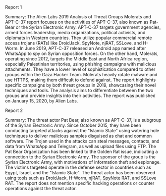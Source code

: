 
Report 1

Summary:
The Alien Labs 2019 Analysis of Threat Groups Molerats and APT-C-37 report focuses on the activities of APT-C-37, also known as Pat-Bear or the Syrian Electronic Army. APT-C-37 targets government agencies, armed forces leadership, media organizations, political activists, and diplomats in Western countries. They utilize popular commercial remote access trojans (RATs) like DroidJack, SpyNote, njRAT, SSLove, and H-Worm. In June 2019, APT-C-37 released an Android app named after WhatsApp to spy on Syrian opposition forces. On the other hand, Molerats, operating since 2012, targets the Middle East and North Africa region, especially Palestinian territories, using phishing campaigns with malicious attachments. They have a lower level of sophistication compared to other groups within the Gaza Hacker Team. Molerats heavily rotate malware and use HTTPS, making them difficult to defend against. The report highlights specific campaigns by both threat groups in 2019, showcasing their novel techniques and tools. The analysis aims to differentiate between the two groups and provide insights into their activities. The report was published on January 15, 2020, by Alien Labs.





Report 2

Summary:
The threat actor Pat Bear, also known as APT-C-37, is a subgroup of the Syrian Electronic Army. Since October 2015, they have been conducting targeted attacks against the "Islamic State" using watering hole techniques to deliver malicious samples disguised as chat and common software. The Trojan used in the attacks can steal messages, contacts, and data from WhatsApp and Telegram, as well as upload files using FTP. The Pat Bear Organization has been linked to the Golden Rat issue, indicating a connection to the Syrian Electronic Army. The sponsor of the group is the Syrian Electronic Army, with motivations of information theft and espionage. The victims targeted operate in the defense sector in countries such as Egypt, Israel, and the "Islamic State". The threat actor has been observed using tools such as DroidJack, H-Worm, njRAT, SpyNote RAT, and SSLove RAT. The report does not mention specific hacking operations or counter operations against the threat actor.



